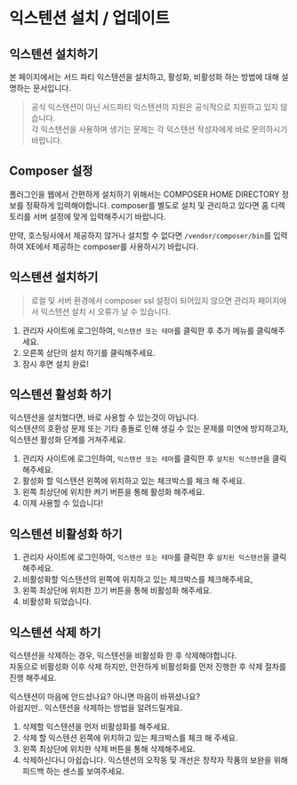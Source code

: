 # 익스텐션 설치 / 업데이트

## 익스텐션 설치하기

본 페이지에서는 서드 파티 익스텐션을 설치하고, 활성화, 비활성화 하는 방법에 대해 설명하는 문서입니다.


> 공식 익스텐션이 아닌 서드파티 익스텐션의 지원은 공식적으로 지원하고 있지 않습니다.  
각 익스텐션을 사용하며 생기는 문제는 각 익스텐션 작성자에게 바로 문의하시기 바랍니다.

## Composer 설정
플러그인을 웹에서 간편하게 설치하기 위해서는 COMPOSER HOME DIRECTORY 정보를 정확하게 입력해야합니다.
composer를 별도로 설치 및 관리하고 있다면 홈 디렉토리를 서버 설정에 맞게 입력해주시기 바랍니다.

만약, 호스팅사에서 제공하지 않거나 설치할 수 없다면 `/vendor/composer/bin`를 입력하여 XE에서 제공하는 composer를 사용하시기 바랍니다.


## 익스텐션 설치하기

>로컬 및 서버 환경에서 composer ssl 설정이 되어있지 않으면 관리자 페이지에서 익스텐션 설치 시 오류가 날 수 있습니다.

1. 관리자 사이트에 로그인하여, `익스텐션 또는 테마`를 클릭한 후 추가 메뉴를 클릭해주세요.
2. 오른쪽 상단의 설치 하기를 클릭해주세요.
3. 잠시 후면 설치 완료!

## 익스텐션 활성화 하기

익스텐션을 설치했다면, 바로 사용할 수 있는것이 아닙니다.  
익스텐션의 호환성 문제 또는 기타 충돌로 인해 생길 수 있는 문제를 미연에 방지하고자, 익스텐션 활성화 단계를 거쳐주세요.

1. 관리자 사이트에 로그인하여, `익스텐션 또는 테마`를 클릭한 후 `설치된 익스텐션`을 클릭해주세요.
2. 활성화 할 익스텐션 왼쪽에 위치하고 있는 체크박스를 체크 해 주세요.
3. 왼쪽 최상단에 위치한 켜기 버튼을 통해 활성화 해주세요.
4. 이제 사용할 수 있습니다!

## 익스텐션 비활성화 하기

1. 관리자 사이트에 로그인하여, `익스텐션 또는 테마`를 클릭한 후 `설치된 익스텐션`을 클릭해주세요.
2. 비활성화할 익스텐션의 왼쪽에 위치하고 있는 체크박스를 체크해주세요,
3. 왼쪽 최상단에 위치한 끄기 버튼을 통해 비활성화 해주세요.
4. 비활성화 되었습니다.

## 익스텐션 삭제 하기

>
익스텐션을 삭제하는 경우, 익스텐션을 비활성화 한 후 삭제해야합니다.  
자동으로 비활성화 이후 삭제 하지만, 안전하게 비활성화를 먼저 진행한 후 삭제 절차를 진행 해주세요.

익스텐션이 마음에 안드셨나요? 아니면 마음이 바뀌셨나요?  
아쉽지만.. 익스텐션을 삭제하는 방법을 알려드릴게요.

1. 삭제할 익스텐션을 먼저 비활성화를 해주세요.
2. 삭제 할 익스텐션 왼쪽에 위치하고 있는 체크박스를 체크 해 주세요.
3. 왼쪽 최상단에 위치한 삭제 버튼을 통해 삭제해주세요.
4. 삭제하신다니 아쉽습니다. 익스텐션의 오작동 및 개선은 창작자 작품의 보완을 위해 피드백 하는 센스를 보여주세요.
